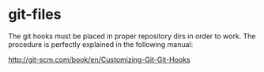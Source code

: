 git-files
=========

The git hooks must be placed in proper repository dirs in order to work. The procedure is perfectly explained in the following manual:

http://git-scm.com/book/en/Customizing-Git-Git-Hooks
